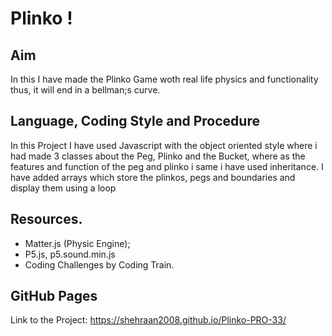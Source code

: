 # Plinko !

## Aim

In this I have made the Plinko Game woth real life physics and functionality thus, it will end in a bellman;s curve.

## Language, Coding Style and Procedure

In this Project I have used Javascript with the object oriented style where i had made 3 classes about the Peg, Plinko and the Bucket, where as the features and function of the peg and plinko i same i have used inheritance. I have added arrays which store the plinkos, pegs and boundaries and display them using a loop

## Resources.

- Matter.js (Physic Engine);
- P5.js, p5.sound.min.js
- Coding Challenges by Coding Train.

## GitHub Pages

Link to the Project: https://shehraan2008.github.io/Plinko-PRO-33/
